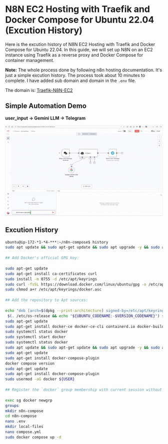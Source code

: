 # N8N EC2 Hosting with Traefik and Docker Compose for Ubuntu 22.04 (Excution History)

Here is the excution history of N8N EC2 Hosting with Traefik and Docker Compose for Ubuntu 22.04. In this guide, we will set up N8N on an EC2 instance using Traefik as a reverse proxy and Docker Compose for container management.

**Note:** The whole process done by following n8n hosting documentation. It's just a simple excution history. The process took about 10 minutes to complete. I have added sub domain and domain in the `.env` file.

The domain is: [Traefik-N8N-EC2](https://mujibulation.mujibulhaquetanim.dev)

## Simple Automation Demo

**user_input -> Gemini LLM -> Telegram**

![user_input to Gemini to Telegram](./mujibulation-simple-telegram-automation.gif "Demo SS")

## Excution History

```bash
ubuntu@ip-172-*1-*4-***:~/n8n-compose$ history
sudo apt update && sudo apt-get update && sudo apt upgrade -y && sudo apt-get upgrade -y

## Add Docker's official GPG key:

sudo apt-get update
sudo apt-get install ca-certificates curl
sudo install -m 0755 -d /etc/apt/keyrings
sudo curl -fsSL https://download.docker.com/linux/ubuntu/gpg -o /etc/apt/keyrings/docker.asc
sudo chmod a+r /etc/apt/keyrings/docker.asc

## Add the repository to Apt sources:

echo "deb [arch=$(dpkg --print-architecture) signed-by=/etc/apt/keyrings/docker.asc] https://download.docker.com/linux/ubuntu \
 $(. /etc/os-release && echo "${UBUNTU_CODENAME:-$VERSION_CODENAME}") stable" | sudo tee /etc/apt/sources.list.d/docker.list > /dev/null
sudo apt-get update
sudo apt-get install docker-ce docker-ce-cli containerd.io docker-buildx-plugin docker-compose-plugin
sudo systemctl status docker
sudo systemctl start docker
sudo systemctl status docker
sudo apt update && sudo apt-get update && sudo apt upgrade -y && sudo apt-get upgrade -y
sudo apt-get update
sudo apt-get install docker-compose-plugin
docker compose version
sudo apt-get update
sudo apt-get install docker-compose-plugin
sudo usermod -aG docker ${USER}

## Register the `docker` group membership with current session without changing your primary group

exec sg docker newgrp
groups
mkdir n8n-compose
cd n8n-compose
nano .env
mkdir local-files
nano compose.yml
sudo docker compose up -d
```
